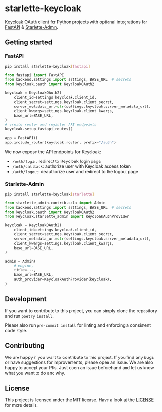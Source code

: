# starlette-keycloak

Keycloak OAuth client for Python projects with optional integrations for [FastAPI](https://github.com/tiangolo/fastapi) & [Starlette-Admin](https://github.com/jowilf/starlette-admin).

## Getting started

### FastAPI

```sh
pip install starlette-keycloak[fastapi]
```

```python
from fastapi import FastAPI
from backend.settings import settings, BASE_URL  # secrets
from keycloak.oauth import KeycloakOAuth2

keycloak = KeycloakOAuth2(
    client_id=settings.keycloak.client_id,
    client_secret=settings.keycloak.client_secret,
    server_metadata_url=str(settings.keycloak.server_metadata_url),
    client_kwargs=settings.keycloak.client_kwargs,
    base_url=BASE_URL,
)
# create router and register API endpoints
keycloak.setup_fastapi_routes()

app = FastAPI()
app.include_router(keycloak.router, prefix="/auth")
```

We now expose the API endpoints for Keycloak:

- `/auth/login`: redirect to Keycloak login page
- `/auth/callback`: authorize user with Keycloak access token
- `/auth/logout`: deauthorize user and redirect to the logout page

### Starlette-Admin

```sh
pip install starlette-keycloak[starlette]
```

```python
from starlette_admin.contrib.sqla import Admin
from backend.settings import settings, BASE_URL  # secrets
from keycloak.oauth import KeycloakOAuth2
from keycloak.starlette_admin import KeycloakAuthProvider

keycloak = KeycloakOAuth2(
    client_id=settings.keycloak.client_id,
    client_secret=settings.keycloak.client_secret,
    server_metadata_url=str(settings.keycloak.server_metadata_url),
    client_kwargs=settings.keycloak.client_kwargs,
    base_url=BASE_URL,
)

admin = Admin(
    # engine,
    title=...,
    base_url=BASE_URL,
    auth_provider=KeycloakAuthProvider(keycloak),
)
```

## Development

If you want to contribute to this project, you can simply clone the repository and run `poetry install`.

Please also run `pre-commit install` for linting and enforcing a consistent code style.

## Contributing

We are happy if you want to contribute to this project. If you find any bugs or have suggestions for improvements, please open an issue. We are also happy to accept your PRs. Just open an issue beforehand and let us know what you want to do and why.

## License

This project is licensed under the MIT license. Have a look at the [LICENSE](LICENSE.md) for more details.
